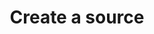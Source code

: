 ---
# -------------------------- #
#      ENDPOINT DETAILS      #
# -------------------------- #

product-type: "connect"
content-type: "api-endpoint"
endpoint: "sources"
key: "create-a-source"
version: "4"


# -------------------------- #
#       METHOD DETAILS       #
# -------------------------- #

title: "Create a source"
method: "post"
short-url: |
  /v{{ endpoint.version }}{{ object.endpoint-url }}
full-url: |
  {{ api.base-url }}{{ endpoint.short-url | flatify }}

short: "{{ site.data.connect.core-objects.sources.create.short }}"
description: |
  {{ site.data.connect.core-objects.sources.create.description | flatify }}

  Refer to these resources for creating and configuring sources:

  - [Destination and source API availability reference]({{ link.connect.guides.connection-reference | prepend: site.baseurl | append: "#sources-api-availability" }})
  - [Create and configure a source using the Connect API]({{ link.connect.guides.create-configure-a-source | prepend: site.baseurl }})


# -------------------------- #
#       METHOD ARGUMENTS     #
# -------------------------- #

arguments:
  - name: "display_name"
    required: true
    type: "string"
    description: "{{ connect.common.attributes.display-name }}"
    example-value: |
      "HubSpot"

  - name: "type"
    required: true
    type: "string"
    description: "The source type. For example: `platform.marketo` or `platform.hubspot`."
    example-value: |
      "platform.hubspot"

  - name: "properties"
    required: false
    type: "object"
    description: "A [Connection property object]({{ api.form-properties.source-forms.section }}) corresponding to the value of `type`."

  - name: "destination_id"
    required: false
    type: "integer"
    description: "The ID of the destination you want to load data into. For example: `12345`."


# -------------------------- #
#           RETURNS          #
# -------------------------- #

returns: |
  If successful, the API will return a status of <code class="api success">200 OK</code> and a [Source object]({{ site.data.connect.core-objects.sources.object }}) with a `report_card` property. 

  The `report_card` property contains the [Source Report Card object]({{ api.data-structures.report-cards.source.section }}) for the source's configuration status.


# ------------------------------ #
#   EXAMPLE REQUEST & RESPONSES  #
# ------------------------------ #

examples:
  - type: "Request"
    request-url: "{{ endpoint.short-url | flatify | strip_newlines }}"
    header: "{{ site.data.connect.request-headers.post.with-body | flatify }}"
    code: |
      '{
         "type":"platform.shopify",
         "display_name":"Shopify",
         "properties":{
            "start_date":"2017-01-01T00:00:00Z",
            "frequency_in_minutes":"30"},
         "destination_id":12345   
      }'
  
  - type: "Response"
    code: |
      {
         "properties":{
            "anchor_time":"2019-01-30T18:16:37.205Z",
            "cron_expression":null,
            "frequency_in_minutes":"30",
            "image_version":"1.latest",
            "product":"pipeline",
            "shop":"stitchdatawearhouse",
            "start_date":"2017-01-01T00:00:00Z"
         },
         "updated_at":"2019-05-28T13:52:23Z",
         "schedule":null,
         "name":"shopify",
         "type":"platform.shopify",
         "deleted_at":null,
         "system_paused_at":null,
         "stitch_client_id":116078,
         "paused_at":null,
         "id":86741,
         "display_name":"Shopify",
         "created_at":"2019-01-10T19:38:18Z",
         "report_card":{
            "type":"platform.shopify",
            "current_step":1,
            "current_step_type":"fully_configured",
            "steps":[
               {
                  "type":"form",
                  "properties":[
                     {
                        "name":"anchor_time",
                        "is_required":false,
                        "is_credential":false,
                        "system_provided":false,
                        "property_type":"user_provided",
                        "json_schema":{
                           "type":"string",
                           "format":"date-time"
                        },
                        "provided":true,
                        "tap_mutable":false
                     },
                     {
                        "name":"cron_expression",
                        "is_required":false,
                        "is_credential":false,
                        "system_provided":false,
                        "property_type":"user_provided",
                        "json_schema":null,
                        "provided":false,
                        "tap_mutable":false
                     },
                     {
                        "name":"date_window_size",
                        "is_required":false,
                        "is_credential":false,
                        "system_provided":false,
                        "property_type":"user_provided",
                        "json_schema":{
                           "type":"integer"
                        },
                        "provided":false,
                        "tap_mutable":false
                     },
                     {
                        "name":"frequency_in_minutes",
                        "is_required":false,
                        "is_credential":false,
                        "system_provided":false,
                        "property_type":"user_provided",
                        "json_schema":{
                           "type":"string",
                           "pattern":"^1$|^30$|^60$|^360$|^720$|^1440$"
                        },
                        "provided":true,
                        "tap_mutable":false
                     },
                     {
                        "name":"image_version",
                        "is_required":true,
                        "is_credential":false,
                        "system_provided":true,
                        "property_type":"read_only",
                        "json_schema":null,
                        "provided":true,
                        "tap_mutable":false
                     },
                     {
                        "name":"shop",
                        "is_required":true,
                        "is_credential":false,
                        "system_provided":false,
                        "property_type":"user_provided",
                        "json_schema":{
                           "type":"string"
                        },
                        "provided":true,
                        "tap_mutable":false
                     },
                     {
                        "name":"start_date",
                        "is_required":true,
                        "is_credential":false,
                        "system_provided":false,
                        "property_type":"user_provided",
                        "json_schema":{
                           "type":"string",
                           "pattern":"^\\d{4}-\\d{2}-\\d{2}T00:00:00Z$"
                        },
                        "provided":true,
                        "tap_mutable":false
                     }
                  ]
               },
               {
                  "type":"oauth",
                  "properties":[
                     {
                        "name":"api_key",
                        "is_required":true,
                        "is_credential":true,
                        "system_provided":true,
                        "property_type":"system_provided_by_default",
                        "json_schema":{
                           "type":"string"
                        },
                        "provided":false,
                        "tap_mutable":false
                     }
                  ]
               },
               {
                  "type":"discover_schema",
                  "properties":[

                  ]
               },
               {
                  "type":"field_selection",
                  "properties":[

                  ]
               },
               {
                  "type":"fully_configured",
                  "properties":[

                  ]
               }
            ]
         }
      }

  - type: "Errors"
---